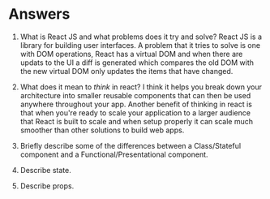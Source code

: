# Answers

1.  What is React JS and what problems does it try and solve?
React JS is a library for building user interfaces. A problem that it tries to solve is one with DOM operations, React has a virtual DOM and when there are updats to the UI a diff is generated which compares the old DOM with the new virtual DOM only updates the items that have changed.

1.  What does it mean to _think_ in react?
I think it helps you break down your architecture into smaller reusable components that can then be used anywhere throughout your app. Another benefit of thinking in react is that when you're ready to scale your application to a larger audience that React is built to scale and when setup properly it can scale much smoother than other solutions to build web apps. 

1.  Briefly describe some of the differences between a Class/Stateful component and a Functional/Presentational component.

1.  Describe state.

1.  Describe props.
